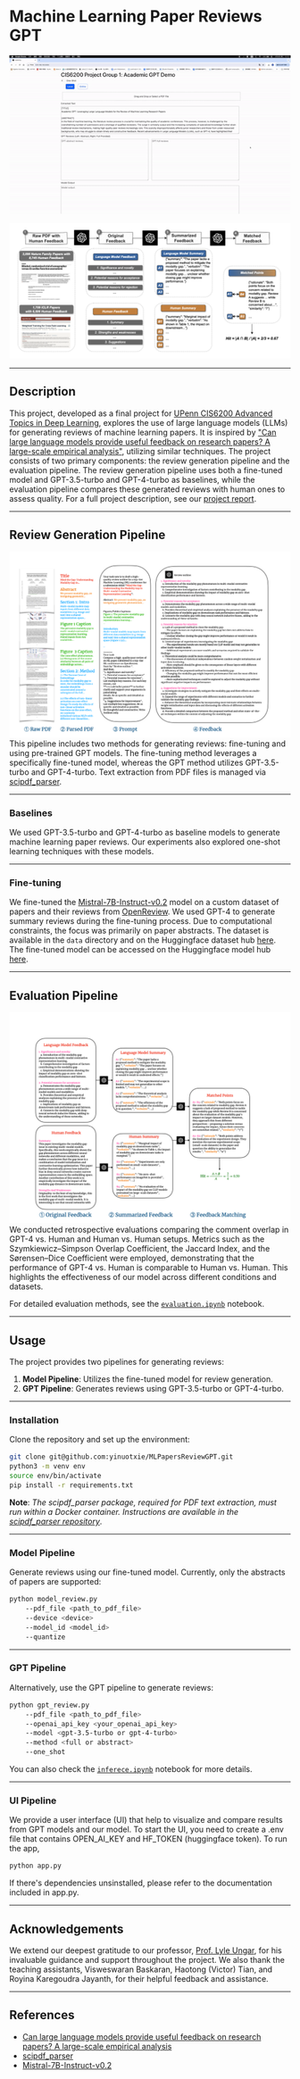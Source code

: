 # Machine Learning Paper Reviews GPT

<p align="center">
  <img src="assets/demo.gif">
</p>

![pipeline](assets/pipeline.png)

---

## Description
This project, developed as a final project for [UPenn CIS6200 Advanced Topics in Deep Learning](https://docs.google.com/document/d/1dkQ4XRhaiZFjGu5i_8Qcoi6MkHwOfivmFFWhBrBF30I/edit), explores the use of large language models (LLMs) for generating reviews of machine learning papers. It is inspired by ["Can large language models provide useful feedback on research papers? A large-scale empirical analysis"](https://arxiv.org/pdf/2310.01783.pdf), utilizing similar techniques. The project consists of two primary components: the review generation pipeline and the evaluation pipeline. The review generation pipeline uses both a fine-tuned model and GPT-3.5-turbo and GPT-4-turbo as baselines, while the evaluation pipeline compares these generated reviews with human ones to assess quality. For a full project description, see our [project report](Project_report.pdf).

---

## Review Generation Pipeline
![review_generation_pipeline](assets/feedback_generation.png)
This pipeline includes two methods for generating reviews: fine-tuning and using pre-trained GPT models. The fine-tuning method leverages a specifically fine-tuned model, whereas the GPT method utilizes GPT-3.5-turbo and GPT-4-turbo. Text extraction from PDF files is managed via [scipdf_parser](https://github.com/titipata/scipdf_parser).

---

### Baselines
We used GPT-3.5-turbo and GPT-4-turbo as baseline models to generate machine learning paper reviews. Our experiments also explored one-shot learning techniques with these models.

---

### Fine-tuning
We fine-tuned the [Mistral-7B-Instruct-v0.2](https://huggingface.co/mistralai/Mistral-7B-Instruct-v0.2) model on a custom dataset of papers and their reviews from [OpenReview](https://openreview.net/). We used GPT-4 to generate summary reviews during the fine-tuning process. Due to computational constraints, the focus was primarily on paper abstracts. The dataset is available in the `data` directory and on the Huggingface dataset hub [here](https://huggingface.co/datasets/travis0103/abstract_paper_review). The fine-tuned model can be accessed on the Huggingface model hub [here](https://huggingface.co/travis0103/mistral_7b_paper_review_lora).

---

## Evaluation Pipeline
![evaluation_pipeline](assets/evaluate_pipeline.png)
We conducted retrospective evaluations comparing the comment overlap in GPT-4 vs. Human and Human vs. Human setups. Metrics such as the Szymkiewicz–Simpson Overlap Coefficient, the Jaccard Index, and the Sørensen–Dice Coefficient were employed, demonstrating that the performance of GPT-4 vs. Human is comparable to Human vs. Human. This highlights the effectiveness of our model across different conditions and datasets.

For detailed evaluation methods, see the [`evaluation.ipynb`](notebooks/evaluation.ipynb) notebook.

---

## Usage 
The project provides two pipelines for generating reviews:
1. **Model Pipeline**: Utilizes the fine-tuned model for review generation.
2. **GPT Pipeline**: Generates reviews using GPT-3.5-turbo or GPT-4-turbo.

---


### Installation
Clone the repository and set up the environment:
```bash
git clone git@github.com:yinuotxie/MLPapersReviewGPT.git
python3 -m venv env
source env/bin/activate
pip install -r requirements.txt
```

**Note**: *The scipdf_parser package, required for PDF text extraction, must run within a Docker container. Instructions are available in the [scipdf_parser repository](https://github.com/titipata/scipdf_parser)*.

---

### Model Pipeline
Generate reviews using our fine-tuned model. Currently, only the abstracts of papers are supported:
```bash
python model_review.py 
    --pdf_file <path_to_pdf_file> 
    --device <device> 
    --model_id <model_id> 
    --quantize
```

---

### GPT Pipeline
Alternatively, use the GPT pipeline to generate reviews:
```bash
python gpt_review.py 
    --pdf_file <path_to_pdf_file> 
    --openai_api_key <your_openai_api_key> 
    --model <gpt-3.5-turbo or gpt-4-turbo> 
    --method <full or abstract> 
    --one_shot
```

You can also check the [`inferece.ipynb`](notebooks/inference.ipynb) notebook for more details.

---

### UI Pipeline
We provide a user interface (UI) that help to visualize and compare results from GPT models and our model. To start the UI, you need to create a .env file that contains OPEN_AI_KEY and HF_TOKEN (huggingface token). To run the app, 

```bash
python app.py
```

If there's dependencies unsinstalled, please refer to the documentation included in app.py.

---

## Acknowledgements
We extend our deepest gratitude to our professor, [Prof. Lyle Ungar](https://www.cis.upenn.edu/~ungar/), for his invaluable guidance and support throughout the project. We also thank the teaching assistants, Visweswaran Baskaran, Haotong (Victor) Tian, and Royina Karegoudra Jayanth, for their helpful feedback and assistance. 

---

## References
* [Can large language models provide useful feedback on research papers? A large-scale empirical analysis](https://arxiv.org/pdf/2310.01783.pdf)
* [scipdf_parser](https://github.com/titipata/scipdf_parser)
* [Mistral-7B-Instruct-v0.2](https://huggingface.co/mistralai/Mistral-7B-Instruct-v0.2)
